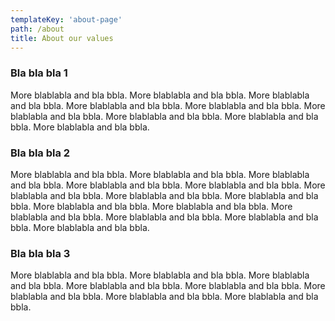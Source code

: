 ```yaml
---
templateKey: 'about-page'
path: /about
title: About our values
---
```

### Bla bla bla 1
More blablabla and bla bbla. More blablabla and bla bbla. More blablabla and bla bbla. More blablabla and bla bbla. More blablabla and bla bbla. More blablabla and bla bbla. More blablabla and bla bbla. More blablabla and bla bbla. More blablabla and bla bbla.
### Bla bla bla 2
More blablabla and bla bbla. More blablabla and bla bbla. More blablabla and bla bbla. More blablabla and bla bbla. More blablabla and bla bbla. More blablabla and bla bbla. More blablabla and bla bbla. More blablabla and bla bbla. More blablabla and bla bbla. More blablabla and bla bbla. More blablabla and bla bbla. More blablabla and bla bbla. More blablabla and bla bbla. More blablabla and bla bbla.
### Bla bla bla 3
More blablabla and bla bbla. More blablabla and bla bbla. More blablabla and bla bbla. More blablabla and bla bbla. More blablabla and bla bbla. More blablabla and bla bbla. More blablabla and bla bbla. More blablabla and bla bbla.
